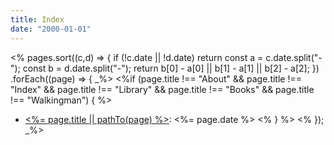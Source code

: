 ```yaml
---
title: Index
date: "2000-01-01"
---
```


<% pages.sort((c,d) => {
    if (!c.date || !d.date) return
    const a = c.date.split("-");
    const b = d.date.split("-");
    return b[0] - a[0] || b[1] - a[1] || b[2] - a[2]; 
})
.forEach((page) => { _%>
    <%if (page.title !== "About" && page.title !== "Index" && page.title !== "Library" && page.title !== "Books" && page.title !== "Walkingman") { %>
* [<%= page.title || pathTo(page) %>](<%= pathTo(page) %>): <%= page.date %>
    <% } %>
<% }); _%>